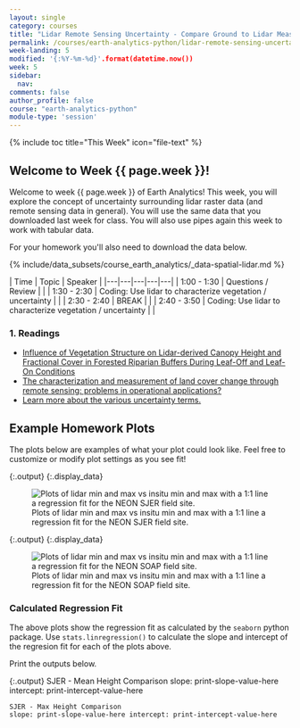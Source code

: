 ```yaml
---
layout: single
category: courses
title: "Lidar Remote Sensing Uncertainty - Compare Ground to Lidar Measurements of Tree Height in Python"
permalink: /courses/earth-analytics-python/lidar-remote-sensing-uncertainty/
week-landing: 5
modified: '{:%Y-%m-%d}'.format(datetime.now())
week: 5
sidebar:
  nav:
comments: false
author_profile: false
course: "earth-analytics-python"
module-type: 'session'
---
```

{% include toc title="This Week" icon="file-text" %}

<div class="notice--info" markdown="1">

## <i class="fa fa-ship" aria-hidden="true"></i> Welcome to Week {{ page.week }}!

Welcome to week {{ page.week }} of Earth Analytics! This week, you will explore
the concept of uncertainty surrounding lidar raster data (and remote sensing
data in general). You will use the same data that you downloaded last week for class.
You will also use pipes again this week to work with tabular data.

For your homework you'll also need to download the data below.

{% include/data_subsets/course_earth_analytics/_data-spatial-lidar.md %}

</div>

|  Time | Topic   | Speaker   |
|---|---|---|---|---|
| 1:00 - 1:30  | Questions / Review |   |
| 1:30 - 2:30  | Coding: Use lidar to characterize vegetation / uncertainty  |   |
| 2:30 - 2:40  | BREAK |   |
| 2:40 - 3:50  | Coding: Use lidar to characterize vegetation / uncertainty |   |

### 1. Readings
* <a href="http://journals.plos.org/plosone/article?id=10.1371/journal.pone.0054776" target="_blank">Influence of Vegetation Structure on Lidar-derived Canopy Height and Fractional Cover in Forested Riparian Buffers During Leaf-Off and Leaf-On Conditions</a>
* <a href="http://www.sciencedirect.com/science/article/pii/S0303243403000047" target="_blank">The characterization and measurement of land cover change through remote sensing: problems in operational applications?</a>
*  <a href="https://www.nde-ed.org/GeneralResources/ErrorAnalysis/UncertaintyTerms.htm" target="_blank">Learn more about the various uncertainty terms.</a>





## Example Homework Plots

The plots below are examples of what your plot could look like. Feel free to
customize or modify plot settings as you see fit! 









{:.output}
{:.display_data}

<figure>

<img src = "{{ site.url }}//images/courses/earth-analytics-python/05-raster-vector-extract-data/2018-06-15-lidar-remote-sensing-uncertainty-landing-page_8_0.png" alt = "Plots of lidar min and max vs insitu min and max with a 1:1 line a regression fit for the NEON SJER field site.">
<figcaption>Plots of lidar min and max vs insitu min and max with a 1:1 line a regression fit for the NEON SJER field site.</figcaption>

</figure>








{:.output}
{:.display_data}

<figure>

<img src = "{{ site.url }}//images/courses/earth-analytics-python/05-raster-vector-extract-data/2018-06-15-lidar-remote-sensing-uncertainty-landing-page_12_0.png" alt = "Plots of lidar min and max vs insitu min and max with a 1:1 line a regression fit for the NEON SOAP field site.">
<figcaption>Plots of lidar min and max vs insitu min and max with a 1:1 line a regression fit for the NEON SOAP field site.</figcaption>

</figure>




### Calculated Regression Fit 

The above plots show the regression fit as calculated by the `seaborn` python package. Use `stats.linregression()` to calculate the slope and intercept of the regresion fit for each of the plots above. 

Print the outputs below. 



{:.output}
    SJER - Mean Height Comparison
    slope: print-slope-value-here intercept: print-intercept-value-here
    
    SJER - Max Height Comparison
    slope: print-slope-value-here intercept: print-intercept-value-here















